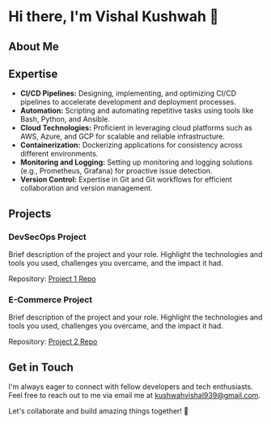 # Hi there, I'm Vishal Kushwah 👋

## About Me




## Expertise

- **CI/CD Pipelines:** Designing, implementing, and optimizing CI/CD pipelines to accelerate development and deployment processes.
- **Automation:** Scripting and automating repetitive tasks using tools like Bash, Python, and Ansible.
- **Cloud Technologies:** Proficient in leveraging cloud platforms such as AWS, Azure, and GCP for scalable and reliable infrastructure.
- **Containerization:** Dockerizing applications for consistency across different environments.
- **Monitoring and Logging:** Setting up monitoring and logging solutions (e.g., Prometheus, Grafana) for proactive issue detection.
- **Version Control:** Expertise in Git and Git workflows for efficient collaboration and version management.

## Projects

### DevSecOps Project

Brief description of the project and your role. Highlight the technologies and tools you used, challenges you overcame, and the impact it had.

Repository: [Project 1 Repo](https://github.com/kushwahvishal939/DevSecOps-project)

### E-Commerce Project

Brief description of the project and your role. Highlight the technologies and tools you used, challenges you overcame, and the impact it had.

Repository: [Project 2 Repo](https://github.com/kushwahvishal939/Build-Ecommerce-microservices-in-nodejs)

## Get in Touch

I'm always eager to connect with fellow developers and tech enthusiasts. Feel free to reach out to me via email me at kushwahvishal939@gmail.com.

Let's collaborate and build amazing things together! 🚀

